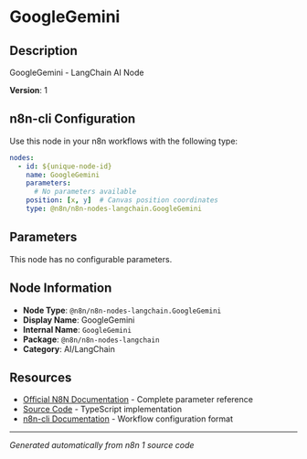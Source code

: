 # GoogleGemini

## Description

GoogleGemini - LangChain AI Node

**Version**: 1

## n8n-cli Configuration

Use this node in your n8n workflows with the following type:

```yaml
nodes:
  - id: ${unique-node-id}
    name: GoogleGemini
    parameters:
      # No parameters available
    position: [x, y]  # Canvas position coordinates
    type: @n8n/n8n-nodes-langchain.GoogleGemini
```

## Parameters

This node has no configurable parameters.

## Node Information

- **Node Type**: `@n8n/n8n-nodes-langchain.GoogleGemini`
- **Display Name**: GoogleGemini
- **Internal Name**: `GoogleGemini`
- **Package**: `@n8n/n8n-nodes-langchain`
- **Category**: AI/LangChain

## Resources

- [Official N8N Documentation](https://docs.n8n.io/integrations/builtin/cluster-nodes/root-nodes/n8n-nodes-langchain.googlegemini/) - Complete parameter reference
- [Source Code](https://github.com/n8n-io/n8n/blob/master/packages/@n8n/nodes-langchain/nodes/vendors/GoogleGemini/GoogleGemini.node.ts) - TypeScript implementation
- [n8n-cli Documentation](https://github.com/edenreich/n8n-cli) - Workflow configuration format

---
*Generated automatically from n8n 1 source code*
